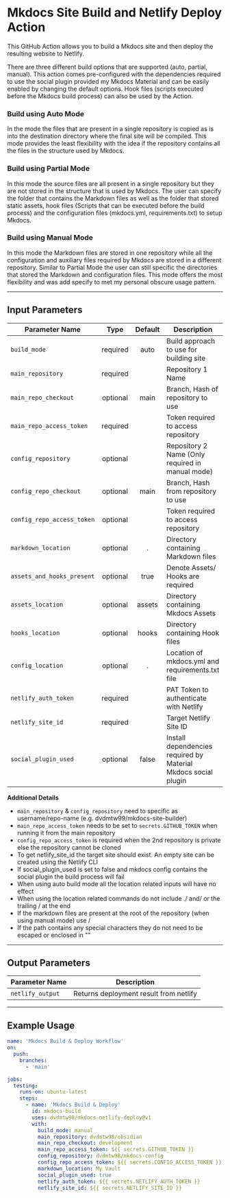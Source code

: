 # Mkdocs Site Build and Netlify Deploy Action

This GitHub Action allows you to build a Mkdocs site and then deploy the resulting website to Netlify. 

There are three different build options that are supported (auto, partial, manual). This action comes pre-configured with the dependencies required to use the social plugin provided my Mkdocs Material and can be easily enabled by changing the default options. Hook files (scripts executed before the Mkdocs build process) can also be used by the Action.

### Build using Auto Mode
In the mode the files that are present in a single repository is copied as is into the destination directory where the final site will be compiled. This mode provides the least flexibility with the idea if the repository contains all the files in the structure used by Mkdocs.

### Build using Partial Mode
In this mode the source files are all present in a single repository but they are not stored in the structure that is used by Mkdocs. The user can specify the folder that contains the Markdown files as well as the folder that stored static assets, hook files (Scripts that can be executed before the build process) and the configuration files (mkdocs.yml, requirements.txt) to setup Mkdocs.

### Build using Manual Mode
In this mode the Markdown files are stored in one repository while all the configuration and auxiliary files required by Mkdocs are stored in a different repository. Similar to Partial Mode the user can still specific the directories that stored the Markdown and configuration files. This mode offers the most flexibility and was add specify to met my personal obscure usage pattern.

---

## Input Parameters

| **Parameter Name**         | **Type** | **Default** | **Description**                                                |
|----------------------------|:--------:|:-----------:|----------------------------------------------------------------|
| `build_mode`               | required |     auto    | Build approach to use for building site                        |
| `main_repository`          | required |             | Repository 1 Name                                              |
| `main_repo_checkout`       | optional |     main    | Branch, Hash of repository to use                              |
| `main_repo_access_token`   | required |             | Token required to access repository                            |
| `config_repository`        | optional |             | Repository 2 Name (Only required in manual mode)               |
| `config_repo_checkout`     | optional |     main    | Branch, Hash from repository to use                            |
| `config_repo_access_token` | optional |             | Token required to access repository                            |
| `markdown_location`        | optional |      .      | Directory containing Markdown files                            |
| `assets_and_hooks_present` | optional |     true    | Denote Assets/ Hooks are required                              |
| `assets_location`          | optional |    assets   | Directory containing Mkdocs Assets                             |
| `hooks_location`           | optional |    hooks    | Directory containing Hook files                                |
| `config_location`          | optional |      .      | Location of mkdocs.yml and requirements.txt file               |
| `netlify_auth_token`       | required |             | PAT Token to authenticate with Netlify                         |
| `netlify_site_id`          | required |             | Target Netlify Site ID                                         |
| `social_plugin_used`       | optional |    false    | Install dependencies required by Material Mkdocs social plugin |

**Additional Details**
- `main_repository` & `config_repository` need to specific as username/repo-name (e.g. dvdmtw99/mkdocs-site-builder)
- `main_repo_access_token` needs to be set to `secrets.GITHUB_TOKEN` when running it from the main repository
- `config_repo_access_token` is required when the 2nd repository is private else the repository cannot be cloned
- To get netlify_site_id the target site should exist. An empty site can be created using the Netlify CLI
- If social_plugin_used is set to false and mkdocs config contains the social plugin the build process will fail
- When using auto build mode all the location related inputs will have no effect
- When using the location related commands do not include ./ and/ or the trailing / at the end
- If the markdown files are present at the root of the repository (when using manual mode) use /
- If the path contains any special characters they do not need to be escaped or enclosed in ""

---

## Output Parameters

| **Parameter Name** | **Description**                        |
|--------------------|----------------------------------------|
| `netlify_output`   | Returns deployment result from netlify |

---

## Example Usage

```yaml
name: 'Mkdocs Build & Deploy Workflow'
on:
  push:
    branches:
      - 'main'

jobs:
  testing:
    runs-on: ubuntu-latest
    steps:
      - name: 'Mkdocs Build & Deploy'
        id: mkdocs-build
        uses: dvdmtw98/mkdocs-netlify-deploy@v1
        with:
          build_mode: manual
          main_repository: dvdmtw98/obsidian
          main_repo_checkout: development
          main_repo_access_token: ${{ secrets.GITHUB_TOKEN }}
          config_repository: dvdmtw98/mkdocs-config
          config_repo_access_token: ${{ secrets.CONFIG_ACCESS_TOKEN }}
          markdown_location: My Vault
          social_plugin_used: true
          netlify_auth_token: ${{ secrets.NETLIFY_AUTH_TOKEN }}
          netlify_site_id: ${{ secrets.NETLIFY_SITE_ID }}
```